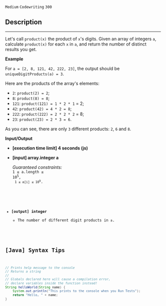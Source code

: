 `Medium`	`Codewriting` 	`300`

## Description

---

Let's call <code>product(x)</code> the product of <code>x</code>'s digits. Given an array of integers <code>a</code>, calculate <code>product(x)</code> for each <code>x</code> in <code>a</code>, and return the number of distinct results you get.

**Example**

For <code>a = [2, 8, 121, 42, 222, 23]</code>, the output should be
<code>uniqueDigitProducts(a) = 3</code>.

Here are the products of the array's elements:

- <code>2</code>: <code>product(2) = 2</code>;
- <code>8</code>: <code>product(8) = 8</code>;
- <code>121</code>: <code>product(121) = 1 \* 2 \* 1</code> = 2;
- <code>42</code>: <code>product(42) = 4 \* 2 = 8</code>;
- <code>222</code>: <code>product(222) = 2 \* 2 \* 2</code> = 8;
- <code>23</code>: <code>product(23) = 2 \* 3 = 6</code>.

As you can see, there are only <code>3</code> different products: <code>2</code>, <code>6</code> and <code>8</code>.

**Input/Output**

- **[execution time limit] 4 seconds (js)**

- **[input] array.integer a**

  _Guaranteed constraints:_<br>
  <code>1 ≤ a.length ≤ 10<sup>5</sup>,<br>
  <code>1 ≤ a[i] ≤ 10<sup>9</sup></code>.

* **[output] integer**
  - The number of different digit products in <code>a</code>.

## [Java] Syntax Tips

``` java
// Prints help message to the console
// Returns a string
// 
// Globals declared here will cause a compilation error,
// declare variables inside the function instead!
String helloWorld(String name) {
    System.out.println("This prints to the console when you Run Tests");
    return "Hello, " + name;
}
```
